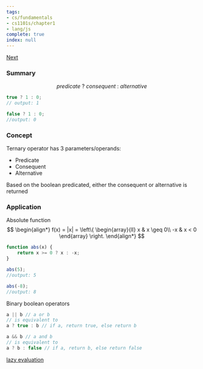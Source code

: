```yaml
---
tags:
- cs/fundamentals
- cs1101s/chapter1
- lang/js
complete: true
index: null
---
```

[Next](/labyrinth/notes/cs/cs1101s/substitution_model)

### Summary
$$
predicate \ ? \ consequent \ : \ alternative
$$
```js
true ? 1 : 0;
// output: 1

false ? 1 : 0;
//output: 0
```

### Concept
Ternary operator has 3 parameters/operands:
- Predicate
- Consequent
- Alternative

Based on the boolean predicated, either the consequent or alternative is returned

### Application
Absolute function
$$
\begin{align*}
f(x) = |x| = 
\left\{
\begin{array}{ll}
x  & x \geq 0\\
-x & x < 0
\end{array}
\right.
\end{align*}
$$
```js
function abs(x) {
	return x >= 0 ? x : -x;
}

abs(5);
//output: 5

abs(-8);
//output: 8
```

Binary boolean operators
```js
a || b // a or b
// is equivalent to
a ? true : b // if a, return true, else return b

a && b // a and b
// is equivalent to
a ? b : false // if a, return b, else return false
```

[lazy evaluation](/labyrinth/notes/cs/cs1101s/lazy_evaluation)